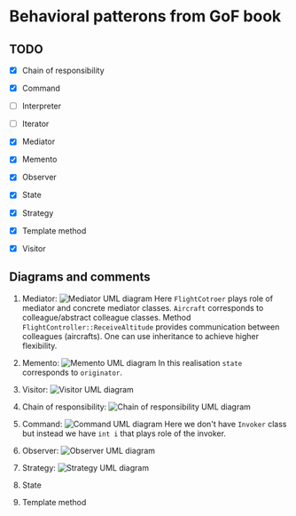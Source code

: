 Behavioral patterons from GoF book
==================================


## TODO 

- [x] Chain of responsibility
- [x] Command
- [ ] Interpreter 
- [ ] Iterator 
- [x] Mediator 
- [x] Memento 
- [x] Observer
- [x] State 
- [x] Strategy
- [x] Template method 
- [x] Visitor 


## Diagrams and comments 

1. Mediator:
![Mediator UML diagram](https://upload.wikimedia.org/wikipedia/commons/e/e4/Mediator_design_pattern.png)
Here `FlightCotroer` plays role of mediator and concrete mediator classes. `Aircraft` corresponds to colleague/abstract colleague classes. Method `FlightController::ReceiveAltitude` provides communication between colleagues (aircrafts). One can use inheritance to achieve higher flexibility.


2. Memento:
![Memento UML diagram](https://upload.wikimedia.org/wikipedia/commons/1/18/Memento_design_pattern.png)
In this realisation `state` corresponds to `originator`. 



3. Visitor:
![Visitor UML diagram](https://upload.wikimedia.org/wikipedia/commons/thumb/9/9d/VisitorDiagram.svg/515px-VisitorDiagram.svg.png)



4. Chain of responsibility:
![Chain of responsibility UML diagram](https://upload.wikimedia.org/wikipedia/ru/a/ae/Chain.png)



5. Command:
![Command UML diagram](https://upload.wikimedia.org/wikipedia/ru/0/0c/Command.gif)
Here we don't have `Invoker` class but instead we have ```int i```  that plays role of the invoker.


6. Observer:
![Observer UML diagram](https://upload.wikimedia.org/wikipedia/commons/thumb/8/8d/Observer.svg/854px-Observer.svg.png)

7. Strategy:
![Strategy UML diagram](https://upload.wikimedia.org/wikipedia/commons/3/39/Strategy_Pattern_in_UML.png)

8. State 

9. Template method